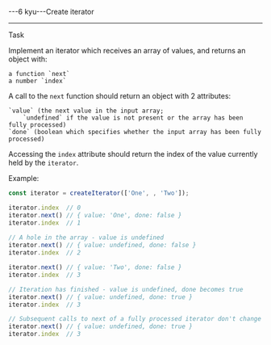 ---6 kyu---Create iterator

---

Task

Implement an iterator which receives an array of values, and returns an object with:

    a function `next`
    a number `index`

A call to the `next` function should return an object with 2 attributes:

    `value` (the next value in the input array;  
		`undefined` if the value is not present or the array has been fully processed)  
    `done` (boolean which specifies whether the input array has been fully processed)

Accessing the `index` attribute should return the index of the value currently held by the `iterator`.

Example:

```js
const iterator = createIterator(['One', , 'Two']);

iterator.index  // 0
iterator.next() // { value: 'One', done: false }
iterator.index  // 1
  
// A hole in the array - value is undefined
iterator.next() // { value: undefined, done: false }
iterator.index  // 2

iterator.next() // { value: 'Two', done: false }
iterator.index  // 3

// Iteration has finished - value is undefined, done becomes true
iterator.next() // { value: undefined, done: true }
iterator.index  // 3

// Subsequent calls to next of a fully processed iterator don't change anything
iterator.next() // { value: undefined, done: true }
iterator.index  // 3
```
